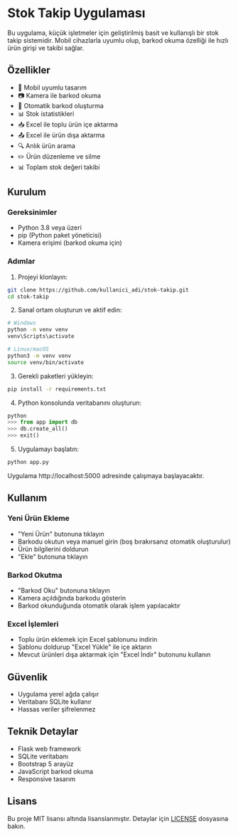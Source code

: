 # Stok Takip Uygulaması

Bu uygulama, küçük işletmeler için geliştirilmiş basit ve kullanışlı bir stok takip sistemidir. Mobil cihazlarla uyumlu olup, barkod okuma özelliği ile hızlı ürün girişi ve takibi sağlar.

## Özellikler

- 📱 Mobil uyumlu tasarım
- 📷 Kamera ile barkod okuma
- 🔄 Otomatik barkod oluşturma
- 📊 Stok istatistikleri
- 📥 Excel ile toplu ürün içe aktarma
- 📤 Excel ile ürün dışa aktarma
- 🔍 Anlık ürün arama
- ✏️ Ürün düzenleme ve silme
- 📊 Toplam stok değeri takibi

## Kurulum

### Gereksinimler

- Python 3.8 veya üzeri
- pip (Python paket yöneticisi)
- Kamera erişimi (barkod okuma için)

### Adımlar

1. Projeyi klonlayın:
```bash
git clone https://github.com/kullanici_adi/stok-takip.git
cd stok-takip
```

2. Sanal ortam oluşturun ve aktif edin:
```bash
# Windows
python -m venv venv
venv\Scripts\activate

# Linux/macOS
python3 -m venv venv
source venv/bin/activate
```

3. Gerekli paketleri yükleyin:
```bash
pip install -r requirements.txt
```

4. Python konsolunda veritabanını oluşturun:
```python
python
>>> from app import db
>>> db.create_all()
>>> exit()
```

5. Uygulamayı başlatın:
```bash
python app.py
```

Uygulama http://localhost:5000 adresinde çalışmaya başlayacaktır.

## Kullanım

### Yeni Ürün Ekleme
- "Yeni Ürün" butonuna tıklayın
- Barkodu okutun veya manuel girin (boş bırakırsanız otomatik oluşturulur)
- Ürün bilgilerini doldurun
- "Ekle" butonuna tıklayın

### Barkod Okutma
- "Barkod Oku" butonuna tıklayın
- Kamera açıldığında barkodu gösterin
- Barkod okunduğunda otomatik olarak işlem yapılacaktır

### Excel İşlemleri
- Toplu ürün eklemek için Excel şablonunu indirin
- Şablonu doldurup "Excel Yükle" ile içe aktarın
- Mevcut ürünleri dışa aktarmak için "Excel İndir" butonunu kullanın

## Güvenlik

- Uygulama yerel ağda çalışır
- Veritabanı SQLite kullanır
- Hassas veriler şifrelenmez

## Teknik Detaylar

- Flask web framework
- SQLite veritabanı
- Bootstrap 5 arayüz
- JavaScript barkod okuma
- Responsive tasarım

## Lisans

Bu proje MIT lisansı altında lisanslanmıştır. Detaylar için [LICENSE](LICENSE) dosyasına bakın. 